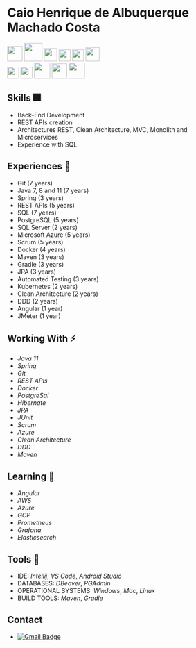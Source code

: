 # Caio Henrique de Albuquerque Machado Costa 

<span><img height="35px" src="https://cdn.svgporn.com/logos/git.svg">
<span><img height="42px" src="https://cdn.svgporn.com/logos/java.svg">
<span><img height="30px" src="https://cdn.svgporn.com/logos/spring.svg">
<span><img height="27px" src="https://cdn.svgporn.com/logos/microsoft.svg">
<span><img height="27px" src="https://cdn.svgporn.com/logos/docker.svg">
<span><img height="32px" src="https://cdn.svgporn.com/logos/kubernetes.svg"><br>
<span><img height="27px" src="https://cdn.svgporn.com/logos/rabbitmq.svg">
<span><img height="27px" src="https://cdn.svgporn.com/logos/maven.svg">
<span><img height="37px" src="https://cdn.svgporn.com/logos/gradle.svg">
<span><img height="35px" src="https://cdn.svgporn.com/logos/apple.svg">
<span><img height="37px" src="https://cdn.svgporn.com/logos/postgresql.svg">
<span><img height="15px" src="https://cdn.svgporn.com/logos/oracle.svg"><br>

## Skills 🎆
* Back-End Development
* REST APIs creation
* Architectures REST, Clean Architecture, MVC, Monolith and Microservices
* Experience with SQL

## Experiences 📕
* Git (7 years)
* Java 7, 8 and 11 (7 years)
* Spring (3 years)
* REST APIs (5 years)
* SQL (7 years)
* PostgreSQL (5 years)
* SQL Server (2 years)
* Microsoft Azure (5 years)
* Scrum (5 years)
* Docker (4 years)
* Maven (3 years)
* Gradle (3 years)
* JPA (3 years)
* Automated Testing (3 years)
* Kubernetes (2 years)
* Clean Architecture (2 years)
* DDD (2 years)
* Angular (1 year)
* JMeter (1 year)
    
## Working With ⚡
* _Java 11_ 
* _Spring_
* _Git_
* _REST APIs_ 
* _Docker_
* _PostgreSql_ 
* _Hibernate_
* _JPA_
* _JUnit_ 
* _Scrum_ 
* _Azure_ 
* _Clean Architecture_ 
* _DDD_ 
* _Maven_
    
## Learning 🌱
* _Angular_
* _AWS_
* _Azure_ 
* _GCP_ 
* _Prometheus_ 
* _Grafana_ 
* _Elasticsearch_
 
## Tools 🔨
* IDE: _Intellij_, _VS Code_, _Android Studio_
* DATABASES: _DBeaver_, _PGAdmin_
* OPERATIONAL SYSTEMS: _Windows_, _Mac_, _Linux_
* BUILD TOOLS: _Maven_, _Gradle_
   
## Contact
* [![Gmail Badge](https://img.shields.io/badge/-caiohamc@gmail.com-c14438?style=flat-square&logo=Gmail&logoColor=white&link=mailto:sakshamtaneja7861@gmail.com)](mailto:caiohamc@gmail.com)
